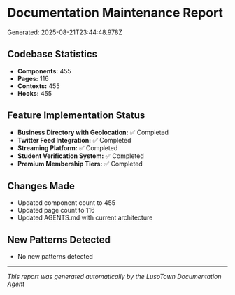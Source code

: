 # Documentation Maintenance Report
Generated: 2025-08-21T23:44:48.978Z

## Codebase Statistics
- **Components:** 455
- **Pages:** 116
- **Contexts:** 455
- **Hooks:** 455

## Feature Implementation Status
- **Business Directory with Geolocation:** ✅ Completed
- **Twitter Feed Integration:** ✅ Completed
- **Streaming Platform:** ✅ Completed
- **Student Verification System:** ✅ Completed
- **Premium Membership Tiers:** ✅ Completed

## Changes Made
- Updated component count to 455
- Updated page count to 116
- Updated AGENTS.md with current architecture

## New Patterns Detected
- No new patterns detected

---
*This report was generated automatically by the LusoTown Documentation Agent*

